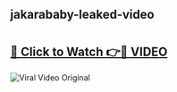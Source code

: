 ## jakarababy-leaked-video 

# <h2><a href="http://freeplayer.one?title=jakarababy-leaked-video&ref=21J">🔗 Click to Watch 👉🔴 VIDEO</a></h2>

<a href="http://freeplayer.one?title=jakarababy-leaked-video&ref=21J" rel="nofollow" data-target="animated-image.originalLink"><img src="https://i.ibb.co.com/xMMVF88/686577567.gif" alt="Viral Video Original" style="max-width: 100%; display: inline-block;" data-target="animated-image.originalImage"></a>

